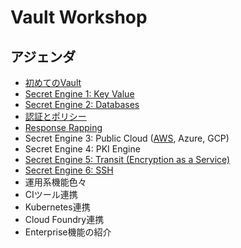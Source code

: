 # Vault Workshop

## アジェンダ
* [初めてのVault](https://github.com/tkaburagi/wip-vault-workshop/blob/master/contents/hello-vault.md)
* [Secret Engine 1: Key Value](https://github.com/tkaburagi/wip-vault-workshop/blob/master/contents/kv.md)
* [Secret Engine 2: Databases](https://github.com/tkaburagi/wip-vault-workshop/blob/master/contents/db.md)
* [認証とポリシー](https://github.com/tkaburagi/wip-vault-workshop/blob/master/contents/policy.md)
* [Response Rapping](https://github.com/tkaburagi/wip-vault-workshop/blob/master/contents/response-wrapping.md)
* Secret Engine 3: Public Cloud ([AWS](https://github.com/tkaburagi/wip-vault-workshop/blob/master/contents/aws.md), Azure, GCP)
* Secret Engine 4: PKI Engine
* [Secret Engine 5: Transit (Encryption as a Service)](https://github.com/tkaburagi/wip-vault-workshop/blob/master/contents/transit.md)
* [Secret Engine 6: SSH](https://github.com/tkaburagi/wip-vault-workshop/blob/master/contents/ssh.md)
* 運用系機能色々
* CIツール連携
* Kubernetes連携
* Cloud Foundry連携
* Enterprise機能の紹介
